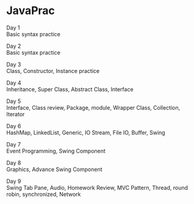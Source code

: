# JavaPrac  

Day 1  
Basic syntax practice  

Day 2  
Basic syntax practice  

Day 3  
Class, Constructor, Instance practice  

Day 4  
Inheritance, Super Class, Abstract Class, Interface  

Day 5  
Interface, Class review, Package, module, Wrapper Class, Collection, Iterator  

Day 6  
HashMap, LinkedList, Generic, IO Stream, File IO, Buffer, Swing  

Day 7  
Event Programming, Swing Component  

Day 8  
Graphics, Advance Swing Component  

Day 9  
Swing Tab Pane, Audio, Homework Review, MVC Pattern, Thread, round robin, synchronized, Network      